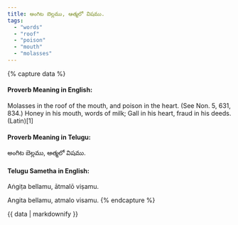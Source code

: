 ```yaml
---
title: అంగిట బెల్లము, ఆత్మలో విషము.
tags:
  - "words"
  - "roof"
  - "poison"
  - "mouth"
  - "molasses"
---
```


{% capture data %}
#### Proverb Meaning in English:
Molasses in the roof of the mouth, and poison in the heart.
(See Non. 5, 631, 834.)
Honey in his mouth, words of milk; Gall in his heart, fraud in his deeds. (Latin)[1]

#### Proverb Meaning in Telugu:
అంగిట బెల్లము, ఆత్మలో విషము.

#### Telugu Sametha in English:
Aṅgiṭa bellamu, ātmalō viṣamu.

Angita bellamu, atmalo visamu.
{% endcapture %}

{{ data | markdownify }}


